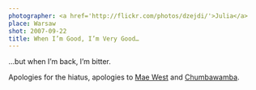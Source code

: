 ```yaml
---
photographer: <a href='http://flickr.com/photos/dzejdi/'>Julia</a>
place: Warsaw
shot: 2007-09-22
title: When I’m Good, I’m Very Good…
---
```


…but when I’m back, I’m bitter.

Apologies for the hiatus, apologies to [Mae West](http://en.wikiquote.org/wiki/Mae_West) and [Chumbawamba](https://youtube.com/watch?v=4jAvt0gIWrc).
